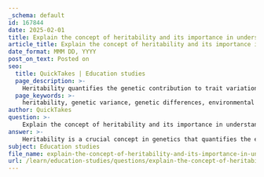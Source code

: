 ```yaml
---
_schema: default
id: 167844
date: 2025-02-01
title: Explain the concept of heritability and its importance in understanding genetic variance.
article_title: Explain the concept of heritability and its importance in understanding genetic variance.
date_format: MMM DD, YYYY
post_on_text: Posted on
seo:
  title: QuickTakes | Education studies
  page_description: >-
    Heritability quantifies the genetic contribution to trait variation, distinguishing genetic influences from environmental factors. It is crucial for understanding familial traits, predicting responses to selection in breeding, and studying complex traits in various fields.
  page_keywords: >-
    heritability, genetic variance, genetic differences, environmental factors, trait variation, familial traits, genetic resemblance, selection response, quantitative traits, genetic potential, breeding programs, complex traits, quantitative trait loci, genetics research
author: QuickTakes
question: >-
    Explain the concept of heritability and its importance in understanding genetic variance.
answer: >-
    Heritability is a crucial concept in genetics that quantifies the extent to which genetic differences among individuals in a population contribute to the variation observed in a particular trait. It is expressed as a proportion ranging from 0 to 1. A heritability value of 0 indicates that the observed variation in the trait is entirely due to environmental factors, while a value of 1 suggests that the variation is entirely due to genetic differences.\n\nFor example, if the heritability of height is calculated to be 0.8, this implies that 80% of the variation in height among individuals in that population can be attributed to genetic factors, while the remaining 20% is influenced by environmental factors.\n\n### Importance of Heritability in Understanding Genetic Variance\n\n1. **Understanding Trait Variation**: Heritability helps researchers and geneticists understand how much of the variation in a trait is due to genetic factors versus environmental influences. This distinction is essential for studying traits that are influenced by both genetics and the environment.\n\n2. **Familial Traits and Genetic Resemblance**: By analyzing heritability, scientists can identify familial traits and patterns of resemblance within families. This can lead to insights into which traits are more likely to be inherited and how they may manifest in offspring.\n\n3. **Predicting Responses to Selection**: In agricultural and breeding contexts, heritability estimates can inform breeding programs by predicting how traits will respond to selection. Traits with high heritability are more likely to show significant changes in response to selective breeding.\n\n4. **Researching Complex Traits**: Many traits, especially quantitative traits like height, weight, and blood pressure, are influenced by multiple genes and environmental factors. Understanding heritability allows researchers to dissect the genetic architecture of these complex traits and identify quantitative trait loci (QTL) associated with them.\n\n5. **Evaluating Genetic Potential**: Heritability provides insights into the genetic potential of individuals or populations. It helps in understanding how much of the phenotypic variation can be attributed to genetic makeup, which is crucial for fields like medicine, psychology, and ecology.\n\n### Conclusion\n\nIn summary, heritability is a fundamental concept in genetics that plays a vital role in understanding genetic variance. It allows researchers to quantify the genetic contribution to trait variation, informs breeding and selection practices, and aids in the study of complex traits influenced by multiple genetic and environmental factors. Understanding heritability is essential for advancing knowledge in genetics and its applications across various fields.
subject: Education studies
file_name: explain-the-concept-of-heritability-and-its-importance-in-understanding-genetic-variance.md
url: /learn/education-studies/questions/explain-the-concept-of-heritability-and-its-importance-in-understanding-genetic-variance
---
```


&nbsp;
